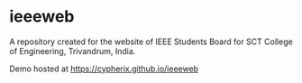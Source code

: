 # ieeeweb

A repository created for the website of IEEE Students Board for SCT College of Engineering, Trivandrum, India.

Demo hosted at https://cypherix.github.io/ieeeweb
